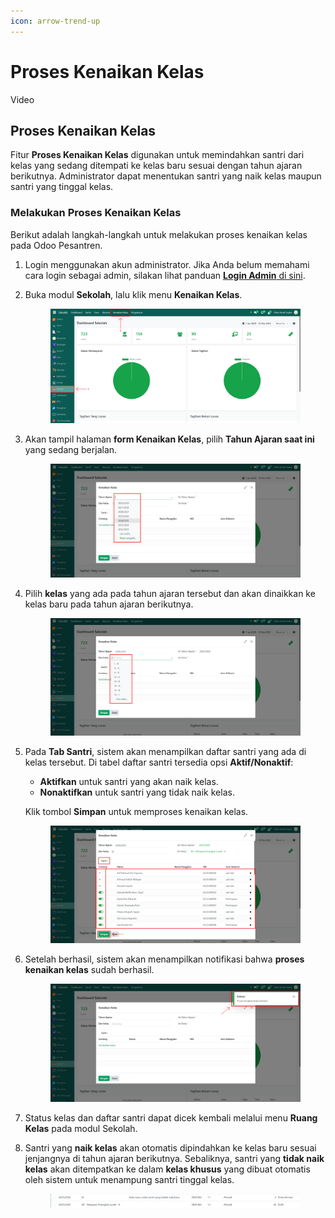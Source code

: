```yaml
---
icon: arrow-trend-up
---
```


# Proses Kenaikan Kelas

Video

## Proses Kenaikan Kelas

Fitur **Proses Kenaikan Kelas** digunakan untuk memindahkan santri dari kelas yang sedang ditempati ke kelas baru sesuai dengan tahun ajaran berikutnya. Administrator dapat menentukan santri yang naik kelas maupun santri yang tinggal kelas.

### Melakukan Proses Kenaikan Kelas

Berikut adalah langkah-langkah untuk melakukan proses kenaikan kelas pada Odoo Pesantren.

1. Login menggunakan akun administrator. Jika Anda belum memahami cara login sebagai admin, silakan lihat panduan [**Login Admin** di sini](../../panduan-login/login-admin.md).
2.  Buka modul **Sekolah**, lalu klik menu **Kenaikan Kelas**.

    <figure><img src="../../.gitbook/assets/images-479.png" alt=""><figcaption></figcaption></figure>


3.  Akan tampil halaman **form Kenaikan Kelas**, pilih **Tahun Ajaran saat ini** yang sedang berjalan.

    <figure><img src="../../.gitbook/assets/images-480.png" alt=""><figcaption></figcaption></figure>


4.  Pilih **kelas** yang ada pada tahun ajaran tersebut dan akan dinaikkan ke kelas baru pada tahun ajaran berikutnya.

    <figure><img src="../../.gitbook/assets/images-482.png" alt=""><figcaption></figcaption></figure>


5.  Pada **Tab Santri**, sistem akan menampilkan daftar santri yang ada di kelas tersebut. Di tabel daftar santri tersedia opsi **Aktif/Nonaktif**:

    * **Aktifkan** untuk santri yang akan naik kelas.
    * **Nonaktifkan** untuk santri yang tidak naik kelas.

    Klik tombol **Simpan** untuk memproses kenaikan kelas.

    <figure><img src="../../.gitbook/assets/images-483.png" alt=""><figcaption></figcaption></figure>


6.  Setelah berhasil, sistem akan menampilkan notifikasi bahwa **proses kenaikan kelas** sudah berhasil.

    <figure><img src="../../.gitbook/assets/images-484.png" alt=""><figcaption></figcaption></figure>


7. Status kelas dan daftar santri dapat dicek kembali melalui menu **Ruang Kelas** pada modul Sekolah.
8.  Santri yang **naik kelas** akan otomatis dipindahkan ke kelas baru sesuai jenjangnya di tahun ajaran berikutnya. Sebaliknya, santri yang **tidak naik kelas** akan ditempatkan ke dalam **kelas khusus** yang dibuat otomatis oleh sistem untuk menampung santri tinggal kelas.

    <figure><img src="../../.gitbook/assets/images-485.png" alt=""><figcaption></figcaption></figure>

